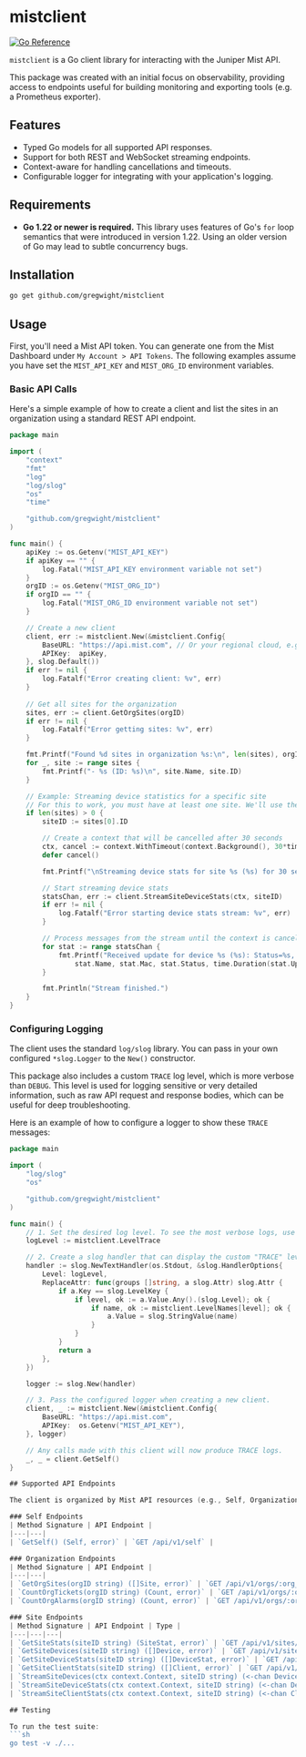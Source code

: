 # mistclient

[![Go Reference](https://pkg.go.dev/badge/github.com/gregwight/mistclient.svg)](https://pkg.go.dev/github.com/gregwight/mistclient)

`mistclient` is a Go client library for interacting with the Juniper Mist API.

This package was created with an initial focus on observability, providing access to endpoints useful for building monitoring and exporting tools (e.g. a Prometheus exporter).

## Features

-   Typed Go models for all supported API responses.
-   Support for both REST and WebSocket streaming endpoints.
-   Context-aware for handling cancellations and timeouts.
-   Configurable logger for integrating with your application's logging.

## Requirements

*   **Go 1.22 or newer is required.** This library uses features of Go's `for` loop semantics that were introduced in version 1.22. Using an older version of Go may lead to subtle concurrency bugs.

## Installation

```sh
go get github.com/gregwight/mistclient
```

## Usage

First, you'll need a Mist API token. You can generate one from the Mist Dashboard under `My Account > API Tokens`. The following examples assume you have set the `MIST_API_KEY` and `MIST_ORG_ID` environment variables.

### Basic API Calls

Here's a simple example of how to create a client and list the sites in an organization using a standard REST API endpoint.

```go
package main

import (
    "context"
    "fmt"
    "log"
    "log/slog"
    "os"
    "time"

    "github.com/gregwight/mistclient"
)

func main() {
    apiKey := os.Getenv("MIST_API_KEY")
    if apiKey == "" {
        log.Fatal("MIST_API_KEY environment variable not set")
    }
    orgID := os.Getenv("MIST_ORG_ID")
    if orgID == "" {
        log.Fatal("MIST_ORG_ID environment variable not set")
    }

    // Create a new client
    client, err := mistclient.New(&mistclient.Config{
        BaseURL: "https://api.mist.com", // Or your regional cloud, e.g., https://api.eu.mist.com
        APIKey:  apiKey,
    }, slog.Default())
    if err != nil {
        log.Fatalf("Error creating client: %v", err)
    }
    
    // Get all sites for the organization
    sites, err := client.GetOrgSites(orgID)
    if err != nil {
        log.Fatalf("Error getting sites: %v", err)
    }

    fmt.Printf("Found %d sites in organization %s:\n", len(sites), orgID)
    for _, site := range sites {
        fmt.Printf("- %s (ID: %s)\n", site.Name, site.ID)
    }

    // Example: Streaming device statistics for a specific site
    // For this to work, you must have at least one site. We'll use the first one found.
    if len(sites) > 0 {
        siteID := sites[0].ID

        // Create a context that will be cancelled after 30 seconds
        ctx, cancel := context.WithTimeout(context.Background(), 30*time.Second)
        defer cancel()

        fmt.Printf("\nStreaming device stats for site %s (%s) for 30 seconds...\n", sites[0].Name, siteID)

        // Start streaming device stats
        statsChan, err := client.StreamSiteDeviceStats(ctx, siteID)
        if err != nil {
            log.Fatalf("Error starting device stats stream: %v", err)
        }

        // Process messages from the stream until the context is cancelled
        for stat := range statsChan {
            fmt.Printf("Received update for device %s (%s): Status=%s, Uptime=%s\n",
                stat.Name, stat.Mac, stat.Status, time.Duration(stat.Uptime).String())
        }

        fmt.Println("Stream finished.")
    }
}
```

### Configuring Logging

The client uses the standard `log/slog` library. You can pass in your own configured `*slog.Logger` to the `New()` constructor.

This package also includes a custom `TRACE` log level, which is more verbose than `DEBUG`. This level is used for logging sensitive or very detailed information, such as raw API request and response bodies, which can be useful for deep troubleshooting.

Here is an example of how to configure a logger to show these `TRACE` messages:

```go
package main

import (
    "log/slog"
    "os"

    "github.com/gregwight/mistclient"
)

func main() {
    // 1. Set the desired log level. To see the most verbose logs, use LevelTrace.
    logLevel := mistclient.LevelTrace

    // 2. Create a slog handler that can display the custom "TRACE" level name.
    handler := slog.NewTextHandler(os.Stdout, &slog.HandlerOptions{
        Level: logLevel,
        ReplaceAttr: func(groups []string, a slog.Attr) slog.Attr {
            if a.Key == slog.LevelKey {
                if level, ok := a.Value.Any().(slog.Level); ok {
                    if name, ok := mistclient.LevelNames[level]; ok {
                        a.Value = slog.StringValue(name)
                    }
                }
            }
            return a
        },
    })

    logger := slog.New(handler)

    // 3. Pass the configured logger when creating a new client.
    client, _ := mistclient.New(&mistclient.Config{
        BaseURL: "https://api.mist.com",
        APIKey:  os.Getenv("MIST_API_KEY"),
    }, logger)

    // Any calls made with this client will now produce TRACE logs.
    _, _ = client.GetSelf()
}

## Supported API Endpoints

The client is organized by Mist API resources (e.g., Self, Organization, Site).

### Self Endpoints
| Method Signature | API Endpoint |
|---|---|
| `GetSelf() (Self, error)` | `GET /api/v1/self` |

### Organization Endpoints
| Method Signature | API Endpoint |
|---|---|
| `GetOrgSites(orgID string) ([]Site, error)` | `GET /api/v1/orgs/:org_id/sites` |
| `CountOrgTickets(orgID string) (Count, error)` | `GET /api/v1/orgs/:org_id/tickets/count` |
| `CountOrgAlarms(orgID string) (Count, error)` | `GET /api/v1/orgs/:org_id/alarms/count` |

### Site Endpoints
| Method Signature | API Endpoint | Type |
|---|---|---|
| `GetSiteStats(siteID string) (SiteStat, error)` | `GET /api/v1/sites/:site_id/stats` | REST |
| `GetSiteDevices(siteID string) ([]Device, error)` | `GET /api/v1/sites/:site_id/devices` | REST |
| `GetSiteDeviceStats(siteID string) ([]DeviceStat, error)` | `GET /api/v1/sites/:site_id/stats/devices` | REST |
| `GetSiteClientStats(siteID string) ([]Client, error)` | `GET /api/v1/sites/:site_id/stats/clients` | REST |
| `StreamSiteDevices(ctx context.Context, siteID string) (<-chan Device, error)` | `stream /sites/:site_id/devices` | WebSocket |
| `StreamSiteDeviceStats(ctx context.Context, siteID string) (<-chan DeviceStat, error)` | `stream /sites/:site_id/stats/devices` | WebSocket |
| `StreamSiteClientStats(ctx context.Context, siteID string) (<-chan Client, error)` | `stream /sites/:site_id/stats/clients` | WebSocket |

## Testing

To run the test suite:
```sh
go test -v ./...
```
